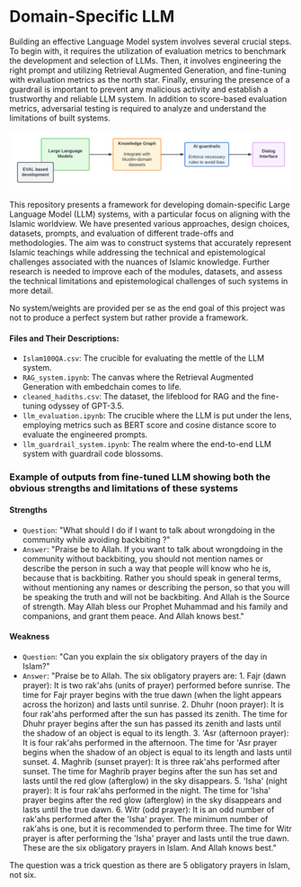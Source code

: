 # Domain-Specific LLM

Building an effective Language Model system involves several crucial steps. To begin with, it requires the utilization of evaluation metrics to benchmark the development and selection of LLMs. Then, it involves engineering the right prompt and utilizing Retrieval Augmented Generation, and fine-tuning with evaluation metrics as the north star. Finally, ensuring the presence of a guardrail is important to prevent any malicious activity and establish a trustworthy and reliable LLM system. In addition to score-based evaluation metrics, adversarial testing is required to analyze and understand the limitations of built systems.

![Framework for Domain-specific LLM System](full-stack-gen-ai-framework.png)

This repository presents a framework for developing domain-specific Large Language Model (LLM) systems, with a particular focus on aligning with the Islamic worldview. We have presented various approaches, design choices, datasets, prompts, and evaluation of different trade-offs and methodologies. The aim was to construct systems that accurately represent Islamic teachings while addressing the technical and epistemological challenges associated with the nuances of Islamic knowledge. Further research is needed to improve each of the modules, datasets, and assess the technical limitations and epistemological challenges of such systems in more detail.

No system/weights are provided per se as the end goal of this project was not to produce a perfect system but rather provide a framework.


#### Files and Their Descriptions:

- `Islam100QA.csv`: The crucible for evaluating the mettle of the LLM system.
- `RAG_system.ipynb`: The canvas where the Retrieval Augmented Generation with embedchain comes to life.
- `cleaned_hadiths.csv`: The dataset, the lifeblood for RAG and the fine-tuning odyssey of GPT-3.5.
- `llm_evaluation.ipynb`: The crucible where the LLM is put under the lens, employing metrics such as BERT score and cosine distance score to evaluate the engineered prompts.
- `llm_guardrail_system.ipynb`: The realm where the end-to-end LLM system with guardrail code blossoms.

### Example of outputs from fine-tuned LLM showing both the obvious strengths and limitations of these systems

#### Strengths

- `Question`: "What should I do if I want to talk about wrongdoing in the community while avoiding backbiting ?"
- `Answer`: "Praise be to Allah. If you want to talk about wrongdoing in the community without backbiting, you should not mention names or describe the person in such a way that people will know who he is, because that is backbiting. Rather you should speak in general terms, without mentioning any names or describing the person, so that you will be speaking the truth and will not be backbiting. And Allah is the Source of strength. May Allah bless our Prophet Muhammad and his family and companions, and grant them peace. And Allah knows best."

#### Weakness
- `Question`: "Can you explain the six obligatory prayers of the day in Islam?"
- `Answer`: "Praise be to Allah. The six obligatory prayers are: 1. Fajr (dawn prayer): It is two rak'ahs (units of prayer) performed before sunrise. The time for Fajr prayer begins with the true dawn (when the light appears across the horizon) and lasts until sunrise. 2. Dhuhr (noon prayer): It is four rak'ahs performed after the sun has passed its zenith. The time for Dhuhr prayer begins after the sun has passed its zenith and lasts until the shadow of an object is equal to its length. 3. 'Asr (afternoon prayer): It is four rak'ahs performed in the afternoon. The time for 'Asr prayer begins when the shadow of an object is equal to its length and lasts until sunset. 4. Maghrib (sunset prayer): It is three rak'ahs performed after sunset. The time for Maghrib prayer begins after the sun has set and lasts until the red glow (afterglow) in the sky disappears. 5. 'Isha' (night prayer): It is four rak'ahs performed in the night. The time for 'Isha' prayer begins after the red glow (afterglow) in the sky disappears and lasts until the true dawn. 6. Witr (odd prayer): It is an odd number of rak'ahs performed after the 'Isha' prayer. The minimum number of rak'ahs is one, but it is recommended to perform three. The time for Witr prayer is after performing the 'Isha' prayer and lasts until the true dawn. These are the six obligatory prayers in Islam. And Allah knows best."

The question was a trick question as there are 5 obligatory prayers in Islam, not six. 
